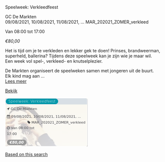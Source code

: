 Speelweek: Verkleedfeest

GC De Markten  
09/08/2021, 10/08/2021, 11/08/2021, ... MAR\_202021\_ZOMER\_verkleed  

Van 08:00 tot 17:00

*€80,00*

  

Het is tijd om je te verkleden en lekker gek te doen! Prinses, brandweerman, superheld, ballerina? Tijdens deze speelweek kan je zijn wie je maar wil. Een week vol spel-, verkleed- en knutselplezier.  
  
De Markten organiseert de speelweken samen met jongeren uit de buurt. Elk kind mag aan  ...  
[Lees meer](https://tickets.vgc.be/activity/subscribe/MAR_202021_ZOMER_verkleed)

[Bekijk](https://tickets.vgc.be/activity/subscribe/MAR_202021_ZOMER_verkleed)

![](60474.png)

[Based on this search](https://tickets.vgc.be/activity/index?&vrijeplaatsen=1&Age%5B%5D=3%2C4&entity=244)
